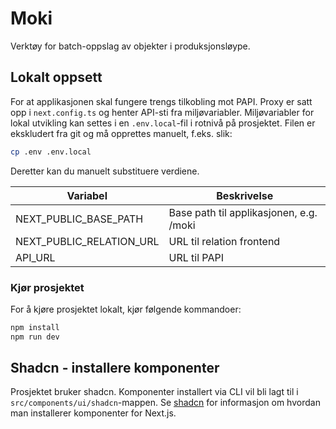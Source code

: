 # Moki
Verktøy for batch-oppslag av objekter i produksjonsløype.

## Lokalt oppsett
For at applikasjonen skal fungere trengs tilkobling mot PAPI.
Proxy er satt opp i `next.config.ts` og henter API-sti fra miljøvariabler.
Miljøvariabler for lokal utvikling kan settes i en `.env.local`-fil i rotnivå på prosjektet.
Filen er ekskludert fra git og må opprettes manuelt, f.eks. slik:
```bash
cp .env .env.local
```
Deretter kan du manuelt substituere verdiene.

| Variabel                 | Beskrivelse                             |
|--------------------------|-----------------------------------------|
| NEXT_PUBLIC_BASE_PATH    | Base path til applikasjonen, e.g. /moki |
| NEXT_PUBLIC_RELATION_URL | URL til relation frontend               |
| API_URL                  | URL til PAPI                            |


### Kjør prosjektet
For å kjøre prosjektet lokalt, kjør følgende kommandoer:
```bash
npm install
npm run dev
```

## Shadcn - installere komponenter
Prosjektet bruker shadcn. Komponenter installert via CLI vil bli lagt til i `src/components/ui/shadcn`-mappen.
Se [shadcn](https://ui.shadcn.com/docs/installation/next) for informasjon om hvordan man installerer komponenter for Next.js.
